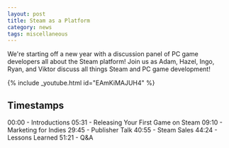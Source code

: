 ```yaml
---
layout: post
title: Steam as a Platform
category: news
tags: miscellaneous
---
```


We're starting off a new year with a discussion panel of PC game developers all about the Steam platform! Join us as Adam, Hazel, Ingo, Ryan, and Viktor discuss all things Steam and PC game development!

{% include _youtube.html id="EAmKiMAJUH4" %}


## Timestamps
00:00 - Introductions
05:31 - Releasing Your First Game on Steam
09:10 - Marketing for Indies
29:45 - Publisher Talk
40:55 - Steam Sales
44:24 - Lessons Learned
51:21 - Q&A
